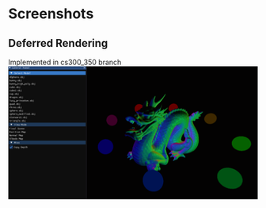 # Screenshots

## Deferred Rendering
Implemented in cs300_350 branch
![Deferred](screenshots/deferred.png)
